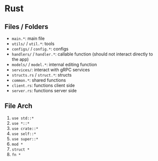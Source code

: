 # Rust
## Files / Folders
+ `main.*`: main file
+ `utils/` / `util.*`: tools
+ `configs/` / `config.*`: configs
+ `handlers/` / `handler.*`: callable function (should not interact directly to the app)
+ `models/` / `model.*`: internal editing function
+ `services/`: interact with gRPC services
+ `structs.rs` / `struct.*`: structs
+ `common.*`: shared functions
+ `client.rs`: functions client side
+ `server.rs`: functions server side

## File Arch
1. `use std::*`
2. `use *::*`
3. `use crate::*`
4. `use self::*`
5. `use super::*`
6. `mod *`
7. `struct *`
8. `fn *`


